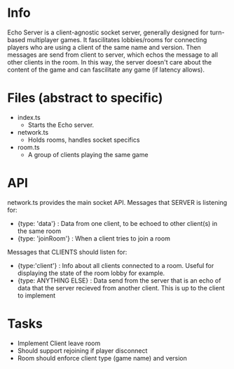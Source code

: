 # Info
Echo Server is a client-agnostic socket server, generally designed for turn-based multiplayer games.  It fascilitates lobbies/rooms for connecting players who are using a client of the same name and version.  Then messages are send from client to server, which echos the message to all other clients in the room.  In this way, the server doesn't care about the content of the game and can fascilitate any game (if latency allows).

# Files (abstract to specific)
- index.ts
    - Starts the Echo server.
- network.ts
    - Holds rooms, handles socket specifics
- room.ts
    - A group of clients playing the same game

# API
network.ts provides the main socket API.
Messages that SERVER is listening for:
- {type: 'data'} : Data from one client, to be echoed to other client(s) in the same room
- {type: 'joinRoom'} : When a client tries to join a room

Messages that CLIENTS should listen for:
- {type:'client'} : Info about all clients connected to a room.  Useful for displaying the state of the room lobby for example.
- {type: ANYTHING ELSE} : Data send from the server that is an echo of data that the server recieved from another client.  This is up to the client to implement

# Tasks
- Implement Client leave room
- Should support rejoining if player disconnect
- Room should enforce client type (game name) and version
